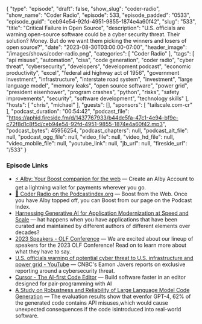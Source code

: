 {
  "type": "episode",
  "draft": false,
  "show_slug": "coder-radio",
  "show_name": "Coder Radio",
  "episode": 533,
  "episode_padded": "0533",
  "episode_guid": "ceb94e54-92fd-4951-9855-1874e4a60f42",
  "slug": "533",
  "title": "Critical Failure in Open Source",
  "description": "U.S. officials are warning open-source software could be a cyber security threat. Their solution? Money. But do we want them picking the winners and losers of open source?",
  "date": "2023-08-30T03:00:00-07:00",
  "header_image": "/images/shows/coder-radio.png",
  "categories": [
    "Coder Radio"
  ],
  "tags": [
    "api misuse",
    "automation",
    "cisa",
    "code generation",
    "coder radio",
    "cyber threat",
    "cybersecurity",
    "developers",
    "development podcast",
    "economic productivity",
    "excel",
    "federal aid highway act of 1956",
    "government investment",
    "infrastructure",
    "interstate road system",
    "investment",
    "large language model",
    "memory leaks",
    "open source software",
    "power grid",
    "president eisenhower",
    "program crashes",
    "python",
    "risks",
    "safety improvements",
    "security",
    "software development",
    "technology skills"
  ],
  "hosts": [
    "chris",
    "michael"
  ],
  "guests": [],
  "sponsors": [
    "tailscale.com-cr"
  ],
  "podcast_duration": "00:54:42",
  "podcast_file": "https://aphid.fireside.fm/d/1437767933/b44de5fa-47c1-4e94-bf9e-c72f8d1c8f5d/ceb94e54-92fd-4951-9855-1874e4a60f42.mp3",
  "podcast_bytes": 45956254,
  "podcast_chapters": null,
  "podcast_alt_file": null,
  "podcast_ogg_file": null,
  "video_file": null,
  "video_hd_file": null,
  "video_mobile_file": null,
  "youtube_link": null,
  "jb_url": null,
  "fireside_url": "/533"
}


### Episode Links

  * [⚡ Alby: Your Boost companion for the web](https://getalby.com/ "⚡ Alby: Your Boost companion for the web") — Create an Alby Account to get a lightning wallet for payments wherever you go. 
  * [🎉 Coder Radio on the Podcastindex.org](https://podcastindex.org/podcast/487548 "🎉 Coder Radio on the Podcastindex.org") — Boost from the Web. Once you have Alby topped off, you can Boost from our page on the Podcast Index.
  * [Harnessing Generative AI for Application Modernization at Speed and Scale](https://community.ibm.com/community/user/ibmz-and-linuxone/blogs/kyle-charlet/2023/08/22/harnessing-generative-ai-for-modernization "Harnessing Generative AI for Application Modernization at Speed and Scale") — hat happens when you have applications that have been curated and maintained by different authors of different elements over decades? 
  * [2023 Speakers - OLF Conference](https://olfconference.org/speakers/ "2023 Speakers - OLF Conference") — We are excited about our lineup of speakers for the 2023 OLF Conference! Read on to learn more about what they have to say.
  * [U.S. officials warning of potential cyber threat to U.S. infrastructure and power grid - YouTube](https://www.youtube.com/watch?v=Sj-h9aR35CQ "U.S. officials warning of potential cyber threat to U.S. infrastructure and power grid - YouTube") — CNBC's Eamon Javers reports on exclusive reporting around a cybersecurity threat. 
  * [Cursor - The AI-first Code Editor](https://www.cursor.so/ "Cursor - The AI-first Code Editor") — Build software faster in an editor designed for pair-programming with AI
  * [A Study on Robustness and Reliability of Large Language Model Code Generation](https://arxiv.org/abs/2308.10335 "A Study on Robustness and Reliability of Large Language Model Code Generation") — The evaluation results show that evenfor GPT-4, 62% of the generated code contains API misuses,which would cause unexpected consequences if the code isintroduced into real-world software. 


